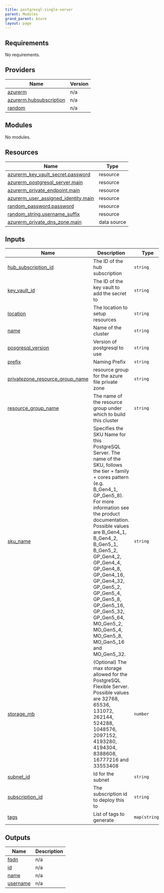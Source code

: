 ```yaml
---
title: postgresql-single-server
parent: Modules
grand_parent: Azure
layout: page
---
```


<!-- BEGIN_TF_DOCS -->
## Requirements

No requirements.

## Providers

| Name | Version |
|------|---------|
| <a name="provider_azurerm"></a> [azurerm](#provider\_azurerm) | n/a |
| <a name="provider_azurerm.hubsubscription"></a> [azurerm.hubsubscription](#provider\_azurerm.hubsubscription) | n/a |
| <a name="provider_random"></a> [random](#provider\_random) | n/a |

## Modules

No modules.

## Resources

| Name | Type |
|------|------|
| [azurerm_key_vault_secret.password](https://registry.terraform.io/providers/hashicorp/azurerm/latest/docs/resources/key_vault_secret) | resource |
| [azurerm_postgresql_server.main](https://registry.terraform.io/providers/hashicorp/azurerm/latest/docs/resources/postgresql_server) | resource |
| [azurerm_private_endpoint.main](https://registry.terraform.io/providers/hashicorp/azurerm/latest/docs/resources/private_endpoint) | resource |
| [azurerm_user_assigned_identity.main](https://registry.terraform.io/providers/hashicorp/azurerm/latest/docs/resources/user_assigned_identity) | resource |
| [random_password.password](https://registry.terraform.io/providers/hashicorp/random/latest/docs/resources/password) | resource |
| [random_string.username_suffix](https://registry.terraform.io/providers/hashicorp/random/latest/docs/resources/string) | resource |
| [azurerm_private_dns_zone.main](https://registry.terraform.io/providers/hashicorp/azurerm/latest/docs/data-sources/private_dns_zone) | data source |

## Inputs

| Name | Description | Type | Default | Required |
|------|-------------|------|---------|:--------:|
| <a name="input_hub_subscription_id"></a> [hub\_subscription\_id](#input\_hub\_subscription\_id) | The ID of the hub subscription | `string` | n/a | yes |
| <a name="input_key_vault_id"></a> [key\_vault\_id](#input\_key\_vault\_id) | The ID of the key vault to add the secret to | `string` | n/a | yes |
| <a name="input_location"></a> [location](#input\_location) | The location to setup resources | `string` | n/a | yes |
| <a name="input_name"></a> [name](#input\_name) | Name of the cluster | `string` | `""` | no |
| <a name="input_posgresql_version"></a> [posgresql\_version](#input\_posgresql\_version) | Version of postgresql to use | `string` | `"11"` | no |
| <a name="input_prefix"></a> [prefix](#input\_prefix) | Naming Prefix | `string` | `""` | no |
| <a name="input_privatezone_resource_group_name"></a> [privatezone\_resource\_group\_name](#input\_privatezone\_resource\_group\_name) | resource group for the azure file private zone | `string` | n/a | yes |
| <a name="input_resource_group_name"></a> [resource\_group\_name](#input\_resource\_group\_name) | The name of the resource group under which to build this cluster | `string` | n/a | yes |
| <a name="input_sku_name"></a> [sku\_name](#input\_sku\_name) | Specifies the SKU Name for this PostgreSQL Server. The name of the SKU, follows the tier + family + cores pattern (e.g. B\_Gen4\_1, GP\_Gen5\_8). For more information see the product documentation. Possible values are B\_Gen4\_1, B\_Gen4\_2, B\_Gen5\_1, B\_Gen5\_2, GP\_Gen4\_2, GP\_Gen4\_4, GP\_Gen4\_8, GP\_Gen4\_16, GP\_Gen4\_32, GP\_Gen5\_2, GP\_Gen5\_4, GP\_Gen5\_8, GP\_Gen5\_16, GP\_Gen5\_32, GP\_Gen5\_64, MO\_Gen5\_2, MO\_Gen5\_4, MO\_Gen5\_8, MO\_Gen5\_16 and MO\_Gen5\_32. | `string` | `"GP_Gen5_2"` | no |
| <a name="input_storage_mb"></a> [storage\_mb](#input\_storage\_mb) | (Optional) The max storage allowed for the PostgreSQL Flexible Server. Possible values are 32768, 65536, 131072, 262144, 524288, 1048576, 2097152, 4193280, 4194304, 8388608, 16777216 and 33553408 | `number` | `5120` | no |
| <a name="input_subnet_id"></a> [subnet\_id](#input\_subnet\_id) | Id for the subnet | `string` | n/a | yes |
| <a name="input_subscription_id"></a> [subscription\_id](#input\_subscription\_id) | The subscription id to deploy this to | `string` | n/a | yes |
| <a name="input_tags"></a> [tags](#input\_tags) | List of tags to generate | `map(string)` | n/a | yes |

## Outputs

| Name | Description |
|------|-------------|
| <a name="output_fqdn"></a> [fqdn](#output\_fqdn) | n/a |
| <a name="output_id"></a> [id](#output\_id) | n/a |
| <a name="output_name"></a> [name](#output\_name) | n/a |
| <a name="output_username"></a> [username](#output\_username) | n/a |
<!-- END_TF_DOCS -->